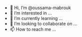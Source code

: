 - 👋 Hi, I’m @oussama-mabrouk
- 👀 I’m interested in ...
- 🌱 I’m currently learning ...
- 💞️ I’m looking to collaborate on ...
- 📫 How to reach me ...

<!---
oussama-mabrouk/oussama-mabrouk is a ✨ special ✨ repository because its `README.md` (this file) appears on your GitHub profile.
You can click the Preview link to take a look at your changes.
--->
